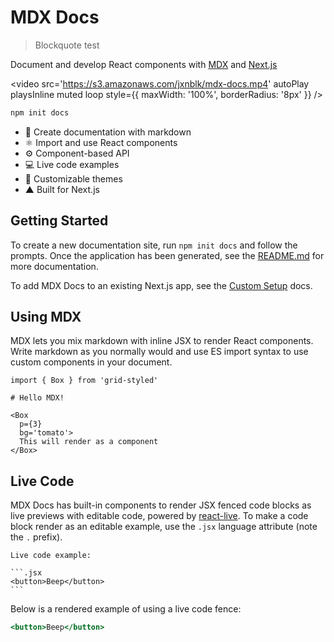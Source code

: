 
# MDX Docs

> Blockquote test

Document and develop React components with [MDX][] and [Next.js][]

<video
  src='https://s3.amazonaws.com/jxnblk/mdx-docs.mp4'
  autoPlay
  playsInline
  muted
  loop
  style={{
    maxWidth: '100%',
    borderRadius: '8px'
  }}
/>

```sh
npm init docs
```

- :memo: Create documentation with markdown
- :atom_symbol: Import and use React components
- :gear: Component-based API
- :computer: Live code examples
- :nail_care: Customizable themes
- ▲ Built for Next.js

## Getting Started

To create a new documentation site, run `npm init docs` and follow the prompts.
Once the application has been generated, see the [README.md](https://github.com/jxnblk/mdx-docs/create-docs/templates/next/README.md)
for more documentation.

To add MDX Docs to an existing Next.js app, see the [Custom Setup](custom-setup) docs.

## Using MDX

MDX lets you mix markdown with inline JSX to render React components.
Write markdown as you normally would and use ES import syntax to use custom components in your document.

```mdx
import { Box } from 'grid-styled'

# Hello MDX!

<Box
  p={3}
  bg='tomato'>
  This will render as a component
</Box>
```

## Live Code

MDX Docs has built-in components to render JSX fenced code blocks as live previews with editable code, powered by [react-live](https://github.com/FormidableLabs/react-live).
To make a code block render as an editable example, use the `.jsx` language attribute (note the `.` prefix).

````mdx
Live code example:

```.jsx
<button>Beep</button>
```
````

Below is a rendered example of using a live code fence:

```.jsx
<button>Beep</button>
```

[react-live]: https://github.com/FormidableLabs/react-live
[MDX]: https://github.com/mdx-js/mdx
[Next.js]: https://github.com/zeit/next.js/
